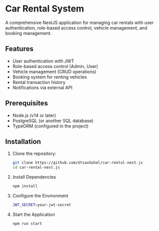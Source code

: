 # Car Rental System

A comprehensive NestJS application for managing car rentals with user authentication, role-based access control, vehicle management, and booking management.

## Features

- User authentication with JWT
- Role-based access control (Admin, User)
- Vehicle management (CRUD operations)
- Booking system for renting vehicles
- Rental transaction history
- Notifications via external API

## Prerequisites

- Node.js (v14 or later)
- PostgreSQL (or another SQL database)
- TypeORM (configured in the project)

## Installation

1. Clone the repository:
   ```bash
   git clone https://github.com/UtsavGohel/car-rental-nest.js
   cd car-rental-nest.js
   ```
2. Install Dependencies
    ```bash
   npm install
   ```
3. Configure the Environment
   ```bash
   JWT_SECRET=your-jwt-secret
   ```
   

5. Start the Application
     ```bash
   npm run start
   ```
   

   

